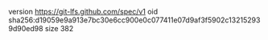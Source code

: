 version https://git-lfs.github.com/spec/v1
oid sha256:d19059e9a913e7bc30e6cc900e0c077411e07d9af3f5902c132152939d90ed98
size 382
